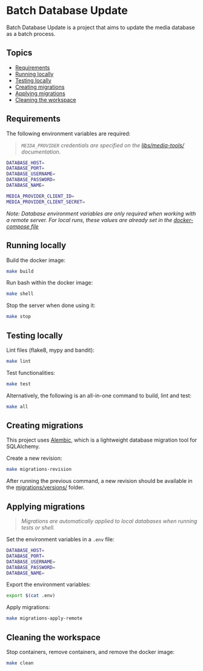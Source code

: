 # Batch Database Update

Batch Database Update is a project that aims to update the media database as a batch process.

## Topics

* [Requirements](#requirements)
* [Running locally](#running-locally)
* [Testing locally](#testing-locally)
* [Creating migrations](#creating-migrations)
* [Applying migrations](#applying-migrations)
* [Cleaning the workspace](#cleaning-the-workspace)

## Requirements

The following environment variables are required:

> *`MEIDA_PROVIDER` credentials are specified on the [libs/media-tools/](../../libs/media-tools/README.md#requirements) documentation.*

```sh
DATABASE_HOST=
DATABASE_PORT=
DATABASE_USERNAME=
DATABASE_PASSWORD=
DATABASE_NAME=

MEDIA_PROVIDER_CLIENT_ID=
MEDIA_PROVIDER_CLIENT_SECRET=
```

*Note: Database environment variables are only required when working with a remote server. For local runs, these values are already set in the [docker-compose file](./docker-compose.yml)*

## Running locally

Build the docker image:

```sh
make build
```

Run bash within the docker image:

```sh
make shell
```

Stop the server when done using it:

```sh
make stop
```

## Testing locally

Lint files (flake8, mypy and bandit):

```sh
make lint
```

Test functionalities:

```sh
make test
```

Alternatively, the following is an all-in-one command to build, lint and test:

```sh
make all
```

## Creating migrations

This project uses [Alembic](https://alembic.sqlalchemy.org/en/latest/), which is a lightweight database migration tool for SQLAlchemy.

Create a new revision:

```sh
make migrations-revision
```

After running the previous command, a new revision should be available in the [migrations/versions/](./migrations/versions/) folder.

## Applying migrations

> *Migrations are automatically applied to local databases when running tests or shell.*

Set the environment variables in a `.env` file:

```sh
DATABASE_HOST=
DATABASE_PORT=
DATABASE_USERNAME=
DATABASE_PASSWORD=
DATABASE_NAME=
```

Export the environment variables:

```sh
export $(cat .env)
```

Apply migrations:

```sh
make migrations-apply-remote
```

## Cleaning the workspace

Stop containers, remove containers, and remove the docker image:

```sh
make clean
```
